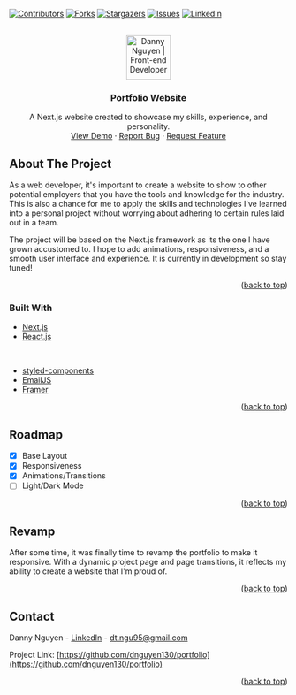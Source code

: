 <div id="top"></div>
<!--
*** Thanks for checking out the Best-README-Template. If you have a suggestion
*** that would make this better, please fork the repo and create a pull request
*** or simply open an issue with the tag "enhancement".
*** Don't forget to give the project a star!
*** Thanks again! Now go create something AMAZING! :D
-->

<!-- PROJECT SHIELDS -->
<!--
*** I'm using markdown "reference style" links for readability.
*** Reference links are enclosed in brackets [ ] instead of parentheses ( ).
*** See the bottom of this document for the declaration of the reference variables
*** for contributors-url, forks-url, etc. This is an optional, concise syntax you may use.
*** https://www.markdownguide.org/basic-syntax/#reference-style-links
-->

[![Contributors][contributors-shield]][contributors-url]
[![Forks][forks-shield]][forks-url]
[![Stargazers][stars-shield]][stars-url]
[![Issues][issues-shield]][issues-url]
[![LinkedIn][linkedin-shield]][linkedin-url]

<br />

<div align="center">
  <a href="https://github.com/dnguyen130/portfolio">
    <img src="/logo.svg" alt="Danny Nguyen | Front-end Developer" width="80" height="80">
  </a>

<h3 align="center">Portfolio Website</h3>

  <p align="center">
    A Next.js website created to showcase my skills, experience, and personality.
    <br />
    <a href="https://dannynguyen.ca/">View Demo</a>
    ·
    <a href="https://github.com/dnguyen130/portfolio/issues">Report Bug</a>
    ·
    <a href="https://github.com/dnguyen130/portfolio/issues">Request Feature</a>
  </p>
</div>

<!-- TABLE OF CONTENTS -->
<!--<details>
  <summary>Table of Contents</summary>
  <ol>
    <li>
      <a href="#about-the-project">About The Project</a>
      <ul>
        <li><a href="#built-with">Built With</a></li>
      </ul>
    </li>
    <li>
      <a href="#getting-started">Getting Started</a>
      <ul>
        <li><a href="#prerequisites">Prerequisites</a></li>
        <li><a href="#installation">Installation</a></li>
      </ul>
    </li>
    <li><a href="#usage">Usage</a></li>
    <li><a href="#roadmap">Roadmap</a></li>
    <li><a href="#contributing">Contributing</a></li>
    <li><a href="#license">License</a></li>
    <li><a href="#contact">Contact</a></li>
    <li><a href="#acknowledgments">Acknowledgments</a></li>
  </ol>
</details>!-->

<!-- ABOUT THE PROJECT -->

## About The Project

<!--[![Product Name Screen Shot][product-screenshot]](https://example.com)!-->

As a web developer, it's important to create a website to show to other potential employers that you have the tools and knowledge for the industry. This is also a chance for me to apply the skills and technologies I've learned into a personal project without worrying about adhering to certain rules laid out in a team.

The project will be based on the Next.js framework as its the one I have grown accustomed to. I hope to add animations, responsiveness, and a smooth user interface and experience. It is currently in development so stay tuned!

<p align="right">(<a href="#top">back to top</a>)</p>

### Built With

- [Next.js](https://nextjs.org/)
- [React.js](https://reactjs.org/)

<br>

- [styled-components](https://styled-components.com/)
- [EmailJS](https://www.emailjs.com/)
- [Framer](https://www.framer.com/)

<p align="right">(<a href="#top">back to top</a>)</p>

<!-- ROADMAP -->

## Roadmap

- [x] Base Layout
- [x] Responsiveness
- [x] Animations/Transitions
- [ ] Light/Dark Mode

<p align="right">(<a href="#top">back to top</a>)</p>

## Revamp

After some time, it was finally time to revamp the portfolio to make it responsive. With a dynamic
project page and page transitions, it reflects my ability to create a website that I'm proud of.

<!-- ## Dream Features / Plan to Add

- [ ] Glass / Aurora UI to toolkit section
- [ ] Additional projects (design and UI/UX related)
- [ ] Tab-style project section once other projects added
- [ ] Separate pages for project case studies / in-depth deescriptions
- [ ] Add transitions between pages once additional pages are done
- [ ] Expanded top navigation to projects
- [ ] Responsiveness for tablets, phones, and other small devices
- [ ] Dynamic background with floating shapes (if it's not too busy)
- [ ] Modal and animation on sending an email?
- [ ] Left navigation icons light up when that area is scrolled on (something to do with inView?) -->

<!-- ## Known Bugs

- [ ] OnMe carousel drag click is broken, might look into either disabling or fixing, depending on which is better for usability. -->

<p align="right">(<a href="#top">back to top</a>)</p>

<!-- CONTACT -->

## Contact

Danny Nguyen - [LinkedIn](https://www.linkedin.com/in/dannytnguyen130/) - dt.ngu95@gmail.com

Project Link: [https://github.com/dnguyen130/portfolio](https://github.com/dnguyen130/portfolio)

<p align="right">(<a href="#top">back to top</a>)</p>

<!-- MARKDOWN LINKS & IMAGES -->
<!-- https://www.markdownguide.org/basic-syntax/#reference-style-links -->

[contributors-shield]: https://img.shields.io/github/contributors/dnguyen130/portfolio
[contributors-url]: https://github.com/dnguyen130/portfolio/graphs/contributors
[forks-shield]: https://img.shields.io/github/forks/dnguyen130/portfolio
[forks-url]: https://github.com/dnguyen130/portfolio/network/members
[stars-shield]: https://img.shields.io/github/stars/dnguyen130/portfolio
[stars-url]: https://github.com/dnguyen130/portfolio/stargazers
[issues-shield]: https://img.shields.io/github/issues/dnguyen130/portfolio
[issues-url]: https://github.com/dnguyen130/portfolio/issues
[license-shield]: https://img.shields.io/github/license/dnguyen130/portfolio
[license-url]: https://github.com/github_username/repo_name/blob/master/LICENSE.txt
[linkedin-shield]: https://img.shields.io/badge/-LinkedIn-black.svg?style=for-the-badge&logo=linkedin&colorB=555
[linkedin-url]: https://www.linkedin.com/in/dannytnguyen130/
[product-screenshot]: images/screenshot.png
